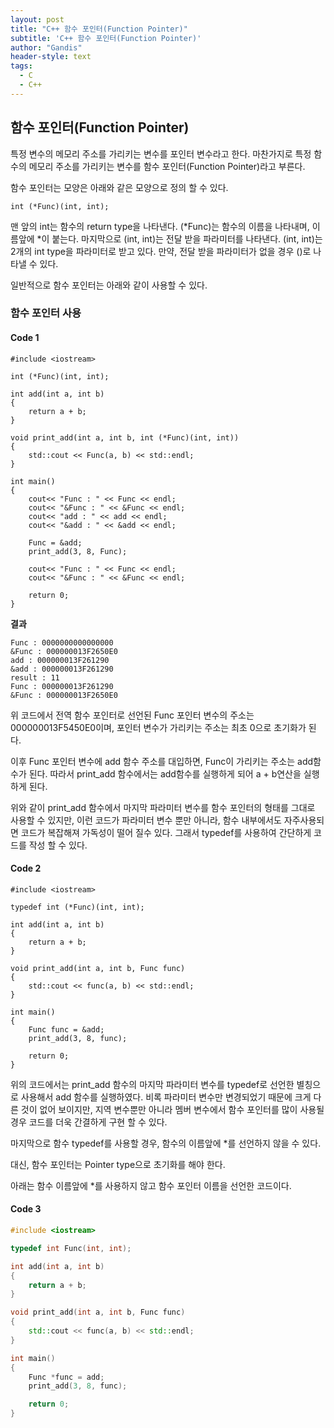 ```yaml
---
layout: post
title: "C++ 함수 포인터(Function Pointer)"
subtitle: 'C++ 함수 포인터(Function Pointer)'
author: "Gandis"
header-style: text
tags:
  - C
  - C++
---
```


## **함수 포인터(Function Pointer)**
특정 변수의 메모리 주소를 가리키는 변수를 포인터 변수라고 한다. 마찬가지로 특정 함수의 메모리 주소를 가리키는 변수를 함수 포인터(Function Pointer)라고 부른다.

함수 포인터는 모양은 아래와 같은 모양으로 정의 할 수 있다. 

~~~
int (*Func)(int, int);
~~~

맨 앞의 int는 함수의 return type을 나타낸다. (*Func)는 함수의 이름을 나타내며, 이름앞에 *이 붙는다. 마지막으로 (int, int)는 전달 받을 파라미터를 나타낸다. (int, int)는 2개의 int type을 파라미터로 받고 있다. 만약, 전달 받을 파라미터가 없을 경우 ()로 나타낼 수 있다.

일반적으로 함수 포인터는 아래와 같이 사용할 수 있다.
### **함수 포인터 사용**
#### **Code 1**
~~~
#include <iostream>

int (*Func)(int, int);

int add(int a, int b)
{
    return a + b;
}

void print_add(int a, int b, int (*Func)(int, int))
{
    std::cout << Func(a, b) << std::endl;
}

int main()
{
    cout<< "Func : " << Func << endl;
    cout<< "&Func : " << &Func << endl;
    cout<< "add : " << add << endl;
    cout<< "&add : " << &add << endl;

    Func = &add;
    print_add(3, 8, Func);

    cout<< "Func : " << Func << endl;
    cout<< "&Func : " << &Func << endl;

    return 0;
}
~~~

**결과**
~~~
Func : 0000000000000000
&Func : 000000013F2650E0
add : 000000013F261290
&add : 000000013F261290
result : 11
Func : 000000013F261290
&Func : 000000013F2650E0
~~~

위 코드에서 전역 함수 포인터로 선언된 Func 포인터 변수의 주소는 000000013F5450E0이며, 포인터 변수가 가리키는 주소는 최초 0으로 초기화가 된다.

이후 Func 포인터 변수에 add 함수 주소를 대입하면, Func이 가리키는 주소는 add함수가 된다. 따라서 print_add 함수에서는 add함수를 실행하게 되어 a + b연산을 실행하게 된다.

위와 같이 print_add 함수에서 마지막 파라미터 변수를 함수 포인터의 형태를 그대로 사용할 수 있지만, 이런 코드가 파라미터 변수 뿐만 아니라, 함수 내부에서도 자주사용되면 코드가 복잡해져 가독성이 떨어 질수 있다. 그래서 typedef를 사용하여 간단하게 코드를 작성 할 수 있다. 


#### **Code 2**
~~~
#include <iostream>

typedef int (*Func)(int, int);

int add(int a, int b)
{
    return a + b;
}

void print_add(int a, int b, Func func)
{
    std::cout << func(a, b) << std::endl;
}

int main()
{
    Func func = &add;
    print_add(3, 8, func);

    return 0;
}
~~~

위의 코드에서는 print_add 함수의 마지막 파라미터 변수를 typedef로 선언한 별칭으로 사용해서 add 함수를 실행하였다. 비록 파라미터 변수만 변경되었기 때문에 크게 다른 것이 없어 보이지만, 지역 변수뿐만 아니라 멤버 변수에서 함수 포인터를 많이 사용될 경우 코드를 더욱 간결하게 구현 할 수 있다.

마지막으로 함수 typedef를 사용할 경우, 함수의 이름앞에 *를 선언하지 않을 수 있다.

대신, 함수 포인터는 Pointer type으로 초기화를 해야 한다.

아래는 함수 이름앞에 *를 사용하지 않고 함수 포인터 이름을 선언한 코드이다.

#### **Code 3**
~~~cpp
#include <iostream>

typedef int Func(int, int);

int add(int a, int b)
{
    return a + b;
}

void print_add(int a, int b, Func func)
{
    std::cout << func(a, b) << std::endl;
}

int main()
{
    Func *func = add;
    print_add(3, 8, func);

    return 0;
}
~~~



